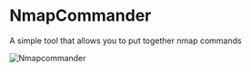 # NmapCommander
A simple tool that allows you to put together nmap commands

![Nmapcommander](https://github.com/user-attachments/assets/f82a7f0d-1119-4ef3-8379-098b0955df88)
